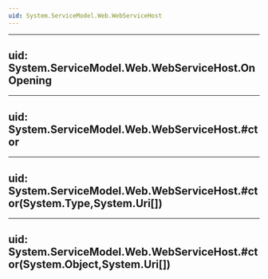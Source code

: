```yaml
---
uid: System.ServiceModel.Web.WebServiceHost
---
```


---
uid: System.ServiceModel.Web.WebServiceHost.OnOpening
---

---
uid: System.ServiceModel.Web.WebServiceHost.#ctor
---

---
uid: System.ServiceModel.Web.WebServiceHost.#ctor(System.Type,System.Uri[])
---

---
uid: System.ServiceModel.Web.WebServiceHost.#ctor(System.Object,System.Uri[])
---
